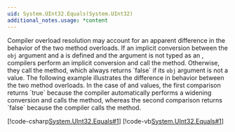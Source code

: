 ```yaml
---
uid: System.UInt32.Equals(System.UInt32)
additional_notes.usage: *content
---
```


<p>Compiler overload resolution may account for an apparent difference in the behavior of the two <xref href="System.UInt32.Equals(System.UInt32)"></xref> method overloads. If an implicit conversion between the <code>obj</code> argument and a <xref href="System.UInt32"></xref> is defined and the argument is not typed as an <xref href="System.Object"></xref>, compilers perform an implicit conversion and call the <xref href="System.UInt32.Equals(System.UInt32)"></xref> method. Otherwise, they call the <xref href="System.UInt32.Equals(System.Object)"></xref> method, which always returns `false` if its <code>obj</code> argument is not a <xref href="System.UInt32"></xref> value. The following example illustrates the difference in behavior between the two method overloads. In the case of <xref href="System.Byte"></xref> and <xref href="System.UInt16"></xref> values,  the first comparison returns `true` because the compiler automatically performs a widening conversion and calls the <xref href="System.UInt32.Equals(System.UInt32)"></xref> method, whereas the second comparison returns `false` because the compiler calls the <xref href="System.UInt32.Equals(System.Object)"></xref> method.  
  
 [!code-csharp[System.UInt32.Equals#1](~/samples/snippets/csharp/VS_Snippets_CLR_System/system.uint32.equals/cs/equalsoverl.cs#1)]
 [!code-vb[System.UInt32.Equals#1](~/samples/snippets/visualbasic/VS_Snippets_CLR_System/system.uint32.equals/vb/equalsoverl.vb#1)]</p>


